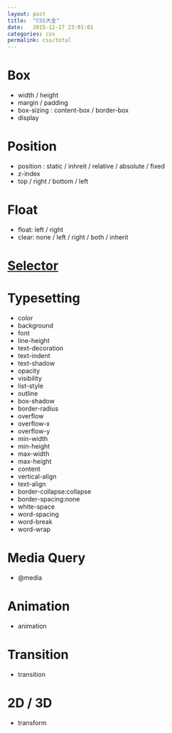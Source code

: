 ```yaml
---
layout: post
title:  "CSS大全"
date:   2015-12-17 23:01:01
categories: css
permalink: css/total
---
```




# Box

* width / height
* margin / padding
* box-sizing : content-box / border-box
* display

# Position

* position : static / inhreit / relative / absolute / fixed
* z-index
* top / right / bottom / left


# Float

* float: left / right
* clear: none / left / right / both / inherit

# [Selector](/css/selector)

# Typesetting

* color
* background
* font
* line-height
* text-decoration
* text-indent
* text-shadow
* opacity
* visibility
* list-style
* outline
* box-shadow
* border-radius
* overflow
* overflow-x
* overflow-y
* min-width
* min-height
* max-width
* max-height
* content
* vertical-align
* text-align
* border-collapse:collapse
* border-spacing:none
* white-space
* word-spacing
* word-break
* word-wrap

# Media Query

* @media

# Animation

* animation

# Transition

* transition

# 2D / 3D

* transform
